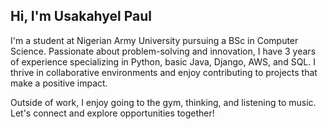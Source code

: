 ## Hi, I'm Usakahyel Paul

I'm a student at Nigerian Army University pursuing a BSc in Computer Science. Passionate about problem-solving and innovation, I have 3 years of experience specializing in Python, basic Java, Django, AWS, and SQL. I thrive in collaborative environments and enjoy contributing to projects that make a positive impact. 

Outside of work, I enjoy going to the gym, thinking, and listening to music. Let's connect and explore opportunities together!

<!---
geniuspaul/geniuspaul is a ✨ special ✨ repository because its `README.md` (this file) appears on your GitHub profile.
You can click the Preview link to take a look at your changes.
--->
